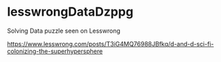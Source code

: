 # lesswrongDataDzppg
Solving Data puzzle seen on Lesswrong

https://www.lesswrong.com/posts/T3iG4MQ76988JBfkq/d-and-d-sci-fi-colonizing-the-superhypersphere
